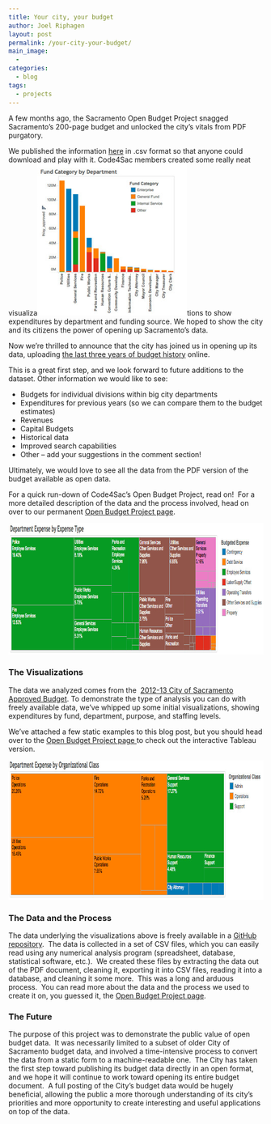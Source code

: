 ```yaml
---
title: Your city, your budget
author: Joel Riphagen
layout: post
permalink: /your-city-your-budget/
main_image:
  -
categories:
  - blog
tags:
  - projects
---
```

A few months ago, the Sacramento Open Budget Project snagged Sacramento’s 200-page budget and unlocked the city’s vitals from PDF purgatory.

We published the information <a href="https://github.com/code4sac/open-budget" target="_blank">here</a> in .csv format so that anyone could download and play with it. Code4Sac members created some really neat visualiza<img class="alignright wp-image-771 size-medium" src="../images/posts/Budget-1-296x300.jpg" alt="Budget 1" width="296" height="300" />tions to show expenditures by department and funding source. We hoped to show the city and its citizens the power of opening up Sacramento’s data.

Now we’re thrilled to announce that the city has joined us in opening up its data, uploading <a href="http://data.cityofsacramento.org/datastreams/88104/city-of-sacramento-last-three-approved-budgets/" target="_blank">the last three years of budget history</a> online.

This is a great first step, and we look forward to future additions to the dataset. Other information we would like to see:

  * Budgets for individual divisions within big city departments
  * Expenditures for previous years (so we can compare them to the budget estimates)
  * Revenues
  * Capital Budgets
  * Historical data
  * Improved search capabilities
  * Other &#8211; add your suggestions in the comment section!

Ultimately, we would love to see all the data from the PDF version of the budget available as open data.

For a quick run-down of Code4Sac’s Open Budget Project, read on!  For a more detailed description of the data and the process involved, head on over to our permanent [Open Budget Project page][1].

<img class="alignnone size-full wp-image-769" src="../images/posts/Budget-3.jpg" alt="Budget 3" width="990" height="260" />

### **The Visualizations**

The data we analyzed comes from the  [2012-13 City of Sacramento Approved Budget][2]. To demonstrate the type of analysis you can do with freely available data, we’ve whipped up some initial visualizations, showing expenditures by fund, department, purpose, and staffing levels.

We’ve attached a few static examples to this blog post, but you should head over to the [Open Budget Project page ][1]to check out the interactive Tableau version.

<img class="alignnone size-full wp-image-770" src="../images/posts/Budget-2.jpg" alt="Budget 2" width="954" height="276" />

### **The Data and the Process**

The data underlying the visualizations above is freely available in a <a href="https://github.com/code4sac/open-budget" target="_blank">GitHub repository</a>.  The data is collected in a set of CSV files, which you can easily read using any numerical analysis program (spreadsheet, database, statistical software, etc.).  We created these files by extracting the data out of the PDF document, cleaning it, exporting it into CSV files, reading it into a database, and cleaning it some more.  This was a long and arduous process.  You can read more about the data and the process we used to create it on, you guessed it, the [Open Budget Project page][1].

### **The Future**

The purpose of this project was to demonstrate the public value of open budget data.  It was necessarily limited to a subset of older City of Sacramento budget data, and involved a time-intensive process to convert the data from a static form to a machine-readable one.  The City has taken the first step toward publishing its budget data directly in an open format, and we hope it will continue to work toward opening its entire budget document.  A full posting of the City’s budget data would be hugely beneficial, allowing the public a more thorough understanding of its city’s priorities and more opportunity to create interesting and useful applications on top of the data.

 [1]: http://code4sac.org/city-of-sacramento-open-budget-project/
 [2]: http://portal.cityofsacramento.org/Finance/Budget/Documents/2012-13Budget
